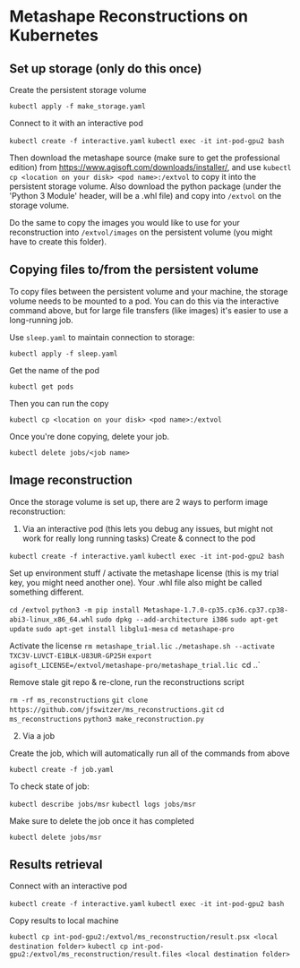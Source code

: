 # Metashape Reconstructions on Kubernetes
## Set up storage (only do this once)
Create the persistent storage volume

`kubectl apply -f make_storage.yaml`

Connect to it with an interactive pod

`kubectl create -f interactive.yaml`
`kubectl exec -it int-pod-gpu2 bash`

Then download the metashape source (make sure to get the professional edition) from https://www.agisoft.com/downloads/installer/, and use `kubectl cp <location on your disk> <pod name>:/extvol` to copy it into the persistent storage volume. Also download the python package (under the 'Python 3 Module' header, will be a .whl file) and copy into `/extvol` on the storage volume.

Do the same to copy the images you would like to use for your reconstruction into `/extvol/images` on the persistent volume (you might have to create this folder). 

## Copying files to/from the persistent volume
To copy files between the persistent volume and your machine, the storage volume needs to be mounted to a pod. You can do this via the interactive command above, but for large file transfers (like images) it's easier to use a long-running job.

Use `sleep.yaml` to maintain connection to storage:

`kubectl apply -f sleep.yaml`

Get the name of the pod

`kubectl get pods`

Then you can run the copy

`kubectl cp <location on your disk> <pod name>:/extvol`

Once you're done copying, delete your job.

`kubectl delete jobs/<job name>`

## Image reconstruction

Once the storage volume is set up, there are 2 ways to perform image reconstruction:

1. Via an interactive pod (this lets you debug any issues, but might not work for really long running tasks)
Create & connect to the pod

`kubectl create -f interactive.yaml`
`kubectl exec -it int-pod-gpu2 bash`

Set up environment stuff / activate the metashape license (this is my trial key, you might need another one). Your .whl file also might be called something different.

`cd /extvol`
`python3 -m pip install Metashape-1.7.0-cp35.cp36.cp37.cp38-abi3-linux_x86_64.whl`
`sudo dpkg --add-architecture i386`
`sudo apt-get update`
`sudo apt-get install libglu1-mesa`
`cd metashape-pro`

Activate the license
`rm metashape_trial.lic`
`./metashape.sh --activate TXC3V-LUVCT-E1BLK-U83UR-GP25H`
`export agisoft_LICENSE=/extvol/metashape-pro/metashape_trial.lic
`cd ..`

Remove stale git repo & re-clone, run the reconstructions script

`rm -rf ms_reconstructions`
`git clone https://github.com/jfswitzer/ms_reconstructions.git`
`cd ms_reconstructions`
`python3 make_reconstruction.py`

2. Via a job

Create the job, which will automatically run all of the commands from above

`kubectl create -f job.yaml`

To check state of job:

`kubectl describe jobs/msr`
`kubectl logs jobs/msr`

Make sure to delete the job once it has completed

`kubectl delete jobs/msr`

## Results retrieval
Connect with an interactive pod

`kubectl create -f interactive.yaml`
`kubectl exec -it int-pod-gpu2 bash`

Copy results to local machine

`kubectl cp int-pod-gpu2:/extvol/ms_reconstruction/result.psx <local destination folder>`
`kubectl cp int-pod-gpu2:/extvol/ms_reconstruction/result.files <local destination folder>`
